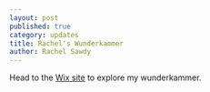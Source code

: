 ```yaml
---
layout: post
published: true
category: updates
title: Rachel's Wunderkammer
author: Rachel Sawdy
---
```

Head to the [Wix site](https://rachelsawdy.wixsite.com/rachelswunderkammer) to explore my wunderkammer. 